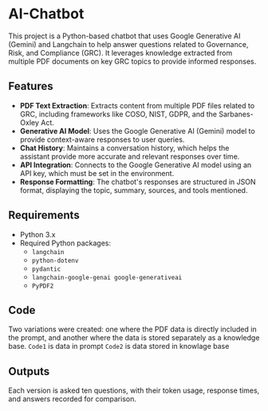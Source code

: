 # AI-Chatbot

This project is a Python-based chatbot that uses Google Generative AI (Gemini) and Langchain to help answer questions related to Governance, Risk, and Compliance (GRC). It leverages knowledge extracted from multiple PDF documents on key GRC topics to provide informed responses.

## Features

- **PDF Text Extraction**: Extracts content from multiple PDF files related to GRC, including frameworks like COSO, NIST, GDPR, and the Sarbanes-Oxley Act.
- **Generative AI Model**: Uses the Google Generative AI (Gemini) model to provide context-aware responses to user queries.
- **Chat History**: Maintains a conversation history, which helps the assistant provide more accurate and relevant responses over time.
- **API Integration**: Connects to the Google Generative AI model using an API key, which must be set in the environment.
- **Response Formatting**: The chatbot's responses are structured in JSON format, displaying the topic, summary, sources, and tools mentioned.

## Requirements

- Python 3.x
- Required Python packages:
  - `langchain`
  - `python-dotenv`
  - `pydantic`
  - `langchain-google-genai google-generativeai`
  - `PyPDF2`
  
## Code
Two variations were created: one where the PDF data is directly included in the prompt, and another where the data is stored separately as a knowledge base.
`Code1` is data in prompt 
`Code2` is data stored in knowlage base 

## Outputs 
Each version is asked ten questions, with their token usage, response times, and answers recorded for comparison.

